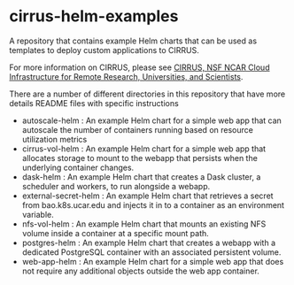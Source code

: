 # cirrus-helm-examples
A repository that contains example Helm charts that can be used as templates to deploy custom applications to CIRRUS.

For more information on CIRRUS, please see [CIRRUS, NSF NCAR Cloud Infrastructure for Remote Research, Universities, and Scientists](https://ncar-hpc-docs.readthedocs.io/en/latest/compute-systems/cirrus/). 

There are a number of different directories in this repository that have more details README files with specific instructions

  - autoscale-helm : An example Helm chart for a simple web app that can autoscale the number of containers running based on resource utilization metrics
  - cirrus-vol-helm : An example Helm chart for a simple web app that allocates storage to mount to the webapp that persists when the underlying container changes. 
  - dask-helm : An example Helm chart that creates a Dask cluster, a scheduler and workers, to run alongside a webapp.
  - external-secret-helm : An example Helm chart that retrieves a secret from bao.k8s.ucar.edu and injects it in to a container as an environment variable.
  - nfs-vol-helm : An example Helm chart that mounts an existing NFS volume inside a container at a specific mount path.
  - postgres-helm : An example Helm chart that creates a webapp with a dedicated PostgreSQL container with an associated persistent volume.
  - web-app-helm : An example Helm chart for a simple web app that does not require any additional objects outside the web app container. 